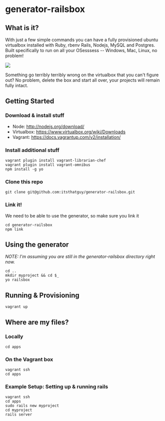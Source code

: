 # generator-railsbox

## What is it?

With just a few simple commands you can have a fully provisioned ubuntu virtualbox installed with Ruby, rbenv Rails, Nodejs, MySQL and Postgres. Built specifically to run on all your OSesssess -- Windows, Mac, Linux, no problem!

![](http://ih3.redbubble.net/work.4707910.1.sticker,375x360.no-problem-v1.png)

Something go terribly terribly wrong on the virtualbox that you can't figure out? No problem, delete the box and start all over, your projects will remain fully intact.


## Getting Started

### Download & install stuff

- Node: http://nodejs.org/download/
- Virtualbox: https://www.virtualbox.org/wiki/Downloads
- Vagrant: https://docs.vagrantup.com/v2/installation/



### Install additional stuff

```
vagrant plugin install vagrant-librarian-chef
vagrant plugin install vagrant-omnibus
npm install -g yo
```

### Clone this repo

```
git clone git@github.com:itsthatguy/generator-railsbox.git
```

### Link it!

We need to be able to use the generator, so make sure you link it

```
cd generator-railsbox
npm link
```


## Using the generator
*NOTE: I'm assuming you are still in the generator-railsbox directory right now.*

```
cd ..
mkdir myproject && cd $_
yo railsbox
```


## Running & Provisioning

```
vagrant up
```

## Where are my files?

### **Locally**

```
cd apps
```

### **On the Vagrant box**

```
vagrant ssh
cd apps
```

### Example Setup: Setting up & running rails

```
vagrant ssh
cd apps
sudo rails new myproject
cd myproject
rails server
```

